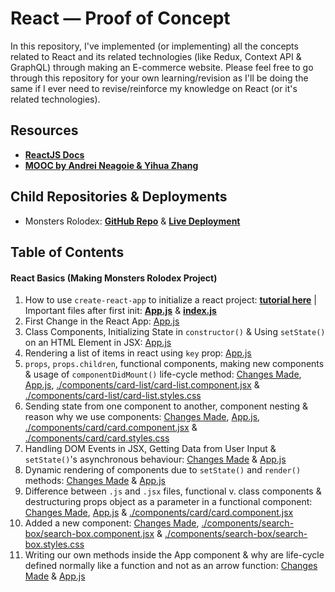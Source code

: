 # React &mdash; Proof of Concept

In this repository, I've implemented (or implementing) all the concepts related to React and its related technologies (like Redux, Context API & GraphQL) through making an E-commerce website. Please feel free to go through this repository for your own learning/revision as I'll be doing the same if I ever need to revise/reinforce my knowledge on React (or it's related technologies).

## Resources

- **[ReactJS Docs](https://reactjs.org/docs/getting-started.html)**
- **[MOOC by Andrei Neagoie & Yihua Zhang](https://www.udemy.com/course/complete-react-developer-zero-to-mastery/)**

## Child Repositories & Deployments

- Monsters Rolodex: **[GitHub Repo](https://github.com/Ch-sriram/monsters-rolodex)** & **[Live Deployment](https://ch-sriram.github.io/monsters-rolodex/)**

## Table of Contents

#### React Basics (Making Monsters Rolodex Project)

1. How to use `create-react-app` to initialize a react project: **[tutorial here](https://github.com/Ch-sriram/react/tree/2d7171fc2ed9630763add888d05055dd2c1b84cd)** | Important files after first init: **[App.js](https://github.com/Ch-sriram/react/blob/2d7171fc2ed9630763add888d05055dd2c1b84cd/monsters-rolodex/src/App.js)** & **[index.js](https://github.com/Ch-sriram/react/blob/2d7171fc2ed9630763add888d05055dd2c1b84cd/monsters-rolodex/src/index.js)**
2. First Change in the React App: [App.js](https://github.com/Ch-sriram/react/blob/e4e33f5a09623ccadb2a2c81040f2a2cfc78edae/monsters-rolodex/src/App.js)
3. Class Components, Initializing State in `constructor()` & Using `setState()` on an HTML Element in JSX: [App.js](https://github.com/Ch-sriram/react/blob/6ba9039e690b03f81d8626ca17838a3376668e4d/monsters-rolodex/src/App.js)
4. Rendering a list of items in react using `key` prop: [App.js](https://github.com/Ch-sriram/react/blob/64cf86beee99dcc3457918be5e3240546dc68b57/monsters-rolodex/src/App.js)
5. `props`, `props.children`, functional components, making new components & usage of `componentDidMount()` life-cycle method: [Changes Made](https://github.com/Ch-sriram/react/commit/3e55acecc9c12d8328047de7669a4532072a6294https://github.com/Ch-sriram/react/commit/3e55acecc9c12d8328047de7669a4532072a6294), [App.js](https://github.com/Ch-sriram/react/blob/3e55acecc9c12d8328047de7669a4532072a6294/monsters-rolodex/src/App.js), [./components/card-list/card-list.component.jsx](https://github.com/Ch-sriram/react/blob/3e55acecc9c12d8328047de7669a4532072a6294/monsters-rolodex/src/components/card-list/card-list.component.jsx) & [./components/card-list/card-list.styles.css](https://github.com/Ch-sriram/react/blob/3e55acecc9c12d8328047de7669a4532072a6294/monsters-rolodex/src/components/card-list/card-list.styles.css)
6. Sending state from one component to another, component nesting & reason why we use components: [Changes Made](https://github.com/Ch-sriram/react/commit/bbb046138407be5c45422966ffce22faac9563d1), [App.js](https://github.com/Ch-sriram/react/blob/bbb046138407be5c45422966ffce22faac9563d1/monsters-rolodex/src/App.js), [./components/card/card.component.jsx](https://github.com/Ch-sriram/react/blob/bbb046138407be5c45422966ffce22faac9563d1/monsters-rolodex/src/components/card/card.component.jsx) & [./components/card/card.styles.css](https://github.com/Ch-sriram/react/blob/bbb046138407be5c45422966ffce22faac9563d1/monsters-rolodex/src/components/card/card.styles.css)
7. Handling DOM Events in JSX, Getting Data from User Input & `setState()`'s asynchronous behaviour: [Changes Made](https://github.com/Ch-sriram/react/commit/13265c1fbb5e4d90bb0f82e8ac5fbe4287de67b5) & [App.js](https://github.com/Ch-sriram/react/blob/13265c1fbb5e4d90bb0f82e8ac5fbe4287de67b5/monsters-rolodex/src/App.js)
8. Dynamic rendering of components due to `setState()` and `render()` methods: [Changes Made](https://github.com/Ch-sriram/react/commit/5a4d5970d90b1871b46c9cbc04c02d3a38560014) & [App.js](https://github.com/Ch-sriram/react/blob/5a4d5970d90b1871b46c9cbc04c02d3a38560014/monsters-rolodex/src/App.js)
9. Difference between `.js` and `.jsx` files, functional v. class components & destructuring props object as a parameter in a functional component: [Changes Made](https://github.com/Ch-sriram/react/commit/d4019dad916dcdd797e18b3dc3bf19660a5fbbd4), [App.js](https://github.com/Ch-sriram/react/blob/d4019dad916dcdd797e18b3dc3bf19660a5fbbd4/monsters-rolodex/src/App.js) & [./components/card/card.component.jsx](https://github.com/Ch-sriram/react/blob/d4019dad916dcdd797e18b3dc3bf19660a5fbbd4/monsters-rolodex/src/components/card/card.component.jsx)
10. Added a new component: [Changes Made](https://github.com/Ch-sriram/react/commit/7be007cfb669c29cd9c246c5b7baa55a0b615e0d), [./components/search-box/search-box.component.jsx](https://github.com/Ch-sriram/react/blob/7be007cfb669c29cd9c246c5b7baa55a0b615e0d/monsters-rolodex/src/components/search-box/search-box.component.jsx) & [./components/search-box/search-box.styles.css](https://github.com/Ch-sriram/react/blob/7be007cfb669c29cd9c246c5b7baa55a0b615e0d/monsters-rolodex/src/components/search-box/search-box.styles.css)
11. Writing our own methods inside the App component & why are life-cycle defined normally like a function and not as an arrow function: [Changes Made](https://github.com/Ch-sriram/react/commit/0a7c9b5976d59cc669f9df698e9c8090ceda63cf) & [App.js](https://github.com/Ch-sriram/react/blob/0a7c9b5976d59cc669f9df698e9c8090ceda63cf/monsters-rolodex/src/App.js)
